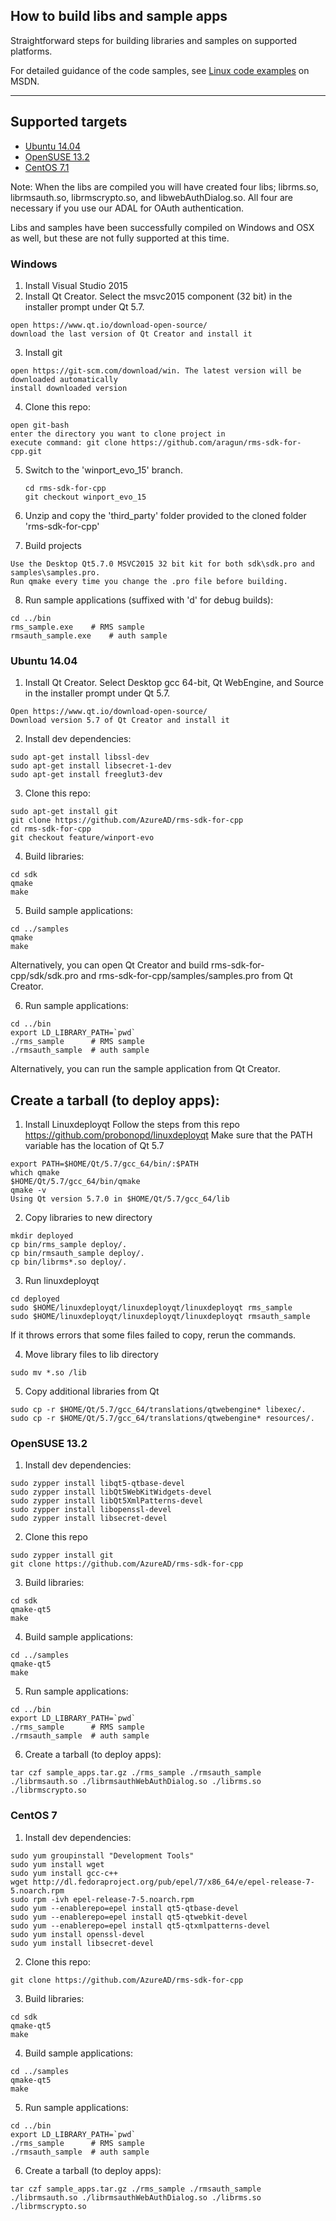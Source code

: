 ## How to build libs and sample apps

Straightforward steps for building libraries and samples on supported platforms.

For detailed guidance of the code samples, see [Linux code examples](https://msdn.microsoft.com/en-us/Library/mt283720(v=vs.85).aspx) on MSDN.

---
## Supported targets
- [Ubuntu 14.04](#ubuntu-1404)
- [OpenSUSE 13.2](#opensuse-132)
- [CentOS 7.1](#centos-7)
 
Note: When the libs are compiled you will have created four libs; librms.so, librmsauth.so, librmscrypto.so, and libwebAuthDialog.so. All four are necessary if you use our ADAL for OAuth authentication.

Libs and samples have been successfully compiled on Windows and OSX as well, but these are not fully supported at this time.

### Windows

1. Install Visual Studio 2015
2. Install Qt Creator. Select the msvc2015 component (32 bit) in the installer prompt under Qt 5.7.
  ```
  open https://www.qt.io/download-open-source/
  download the last version of Qt Creator and install it
  ```

3. Install git
  ```
  open https://git-scm.com/download/win. The latest version will be downloaded automatically
  install downloaded version
  ```

4. Clone this repo:
  ```
  open git-bash
  enter the directory you want to clone project in
  execute command: git clone https://github.com/aragun/rms-sdk-for-cpp.git
  ```

5. Switch to the 'winport_evo_15' branch.
   ```
   cd rms-sdk-for-cpp
   git checkout winport_evo_15
   ```
   
6. Unzip and copy the 'third_party' folder provided to the cloned folder 'rms-sdk-for-cpp'
  
7. Build projects
  ```
  Use the Desktop Qt5.7.0 MSVC2015 32 bit kit for both sdk\sdk.pro and samples\samples.pro.
  Run qmake every time you change the .pro file before building.
  ```

8. Run sample applications (suffixed with 'd' for debug builds):
  ```
  cd ../bin
  rms_sample.exe	# RMS sample
  rmsauth_sample.exe	# auth sample
  ```

### Ubuntu 14.04
1. Install Qt Creator. Select Desktop gcc 64-bit, Qt WebEngine, and Source in the installer prompt under Qt 5.7.
  ```
  Open https://www.qt.io/download-open-source/
  Download version 5.7 of Qt Creator and install it
  ```

2. Install dev dependencies:
  ```
  sudo apt-get install libssl-dev
  sudo apt-get install libsecret-1-dev
  sudo apt-get install freeglut3-dev
  ```

3. Clone this repo:
  ```
  sudo apt-get install git
  git clone https://github.com/AzureAD/rms-sdk-for-cpp
  cd rms-sdk-for-cpp
  git checkout feature/winport-evo
  ```

4. Build libraries:
  ```
  cd sdk
  qmake
  make
  ```

5. Build sample applications:
  ```
  cd ../samples
  qmake
  make
  ```

  Alternatively, you can open Qt Creator and build rms-sdk-for-cpp/sdk/sdk.pro and rms-sdk-for-cpp/samples/samples.pro from Qt Creator.

6. Run sample applications:
  ```
  cd ../bin
  export LD_LIBRARY_PATH=`pwd`
  ./rms_sample	    # RMS sample
  ./rmsauth_sample	# auth sample
  ```

  Alternatively, you can run the sample application from Qt Creator.

## Create a tarball (to deploy apps):

1. Install Linuxdeployqt
Follow the steps from this repo https://github.com/probonopd/linuxdeployqt
Make sure that the PATH variable has the location of Qt 5.7
  ```
  export PATH=$HOME/Qt/5.7/gcc_64/bin/:$PATH
  which qmake
  $HOME/Qt/5.7/gcc_64/bin/qmake
  qmake -v
  Using Qt version 5.7.0 in $HOME/Qt/5.7/gcc_64/lib
  ```

2. Copy libraries to new directory
  ```
  mkdir deployed
  cp bin/rms_sample deploy/.
  cp bin/rmsauth_sample deploy/.
  cp bin/librms*.so deploy/.
  ```

3. Run linuxdeployqt
  ```
  cd deployed
  sudo $HOME/linuxdeployqt/linuxdeployqt/linuxdeployqt rms_sample
  sudo $HOME/linuxdeployqt/linuxdeployqt/linuxdeployqt rmsauth_sample
  ```

  If it throws errors that some files failed to copy, rerun the commands.

4. Move library files to lib directory
  ```
  sudo mv *.so /lib
  ```

5. Copy additional libraries from Qt
  ```
  sudo cp -r $HOME/Qt/5.7/gcc_64/translations/qtwebengine* libexec/.
  sudo cp -r $HOME/Qt/5.7/gcc_64/translations/qtwebengine* resources/.
  ```

### OpenSUSE 13.2

1. Install dev dependencies:
  ```
  sudo zypper install libqt5-qtbase-devel
  sudo zypper install libQt5WebKitWidgets-devel
  sudo zypper install libQt5XmlPatterns-devel
  sudo zypper install libopenssl-devel
  sudo zypper install libsecret-devel
  ```

2. Clone this repo
  ```
  sudo zypper install git
  git clone https://github.com/AzureAD/rms-sdk-for-cpp
  ```

3. Build libraries:
  ```
  cd sdk
  qmake-qt5
  make
  ```

4. Build sample applications:
  ```
  cd ../samples
  qmake-qt5
  make
  ```

5. Run sample applications:
  ```
  cd ../bin
  export LD_LIBRARY_PATH=`pwd`
  ./rms_sample	    # RMS sample
  ./rmsauth_sample	# auth sample
  ```
6. Create a tarball (to deploy apps):
  ```
  tar czf sample_apps.tar.gz ./rms_sample ./rmsauth_sample ./librmsauth.so ./librmsauthWebAuthDialog.so ./librms.so ./librmscrypto.so
  ```

### CentOS 7

1. Install dev dependencies:
  ```
  sudo yum groupinstall "Development Tools"
  sudo yum install wget
  sudo yum install gcc-c++
  wget http://dl.fedoraproject.org/pub/epel/7/x86_64/e/epel-release-7-5.noarch.rpm
  sudo rpm -ivh epel-release-7-5.noarch.rpm
  sudo yum --enablerepo=epel install qt5-qtbase-devel
  sudo yum --enablerepo=epel install qt5-qtwebkit-devel
  sudo yum --enablerepo=epel install qt5-qtxmlpatterns-devel
  sudo yum install openssl-devel
  sudo yum install libsecret-devel
  ```

2. Clone this repo:
  ```
  git clone https://github.com/AzureAD/rms-sdk-for-cpp
  ```

3. Build libraries:
  ```
  cd sdk
  qmake-qt5
  make
  ```

4. Build sample applications:
  ```
  cd ../samples
  qmake-qt5
  make
  ```

5. Run sample applications:
  ```
  cd ../bin
  export LD_LIBRARY_PATH=`pwd`
  ./rms_sample	    # RMS sample
  ./rmsauth_sample	# auth sample
  ```

6. Create a tarball (to deploy apps):
  ```
  tar czf sample_apps.tar.gz ./rms_sample ./rmsauth_sample ./librmsauth.so ./librmsauthWebAuthDialog.so ./librms.so ./librmscrypto.so
  ```
